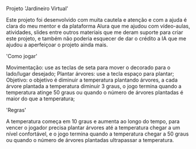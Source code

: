 Projeto 'Jardineiro Virtual'

Este projeto foi desenvolvido com muita cautela e atenção e com a ajuda é clara do meu mentor e da plataforma Alura que me ajudou com vídeo-aulas, atividades, slides entre outros materiais que me deram suporte para criar este projeto, 
e também não poderia esquecer de dar o crédito a IA que me ajudou a aperfeiçoar o projeto ainda mais.

'Como jogar'

Movimentação: use as teclas de seta para mover o decorado para o lado/lugar desejado; Plantar árvores: use a tecla espaço para plantar; Objetivo: o objetivo é diminuir a temperatura plantando árvores, a cada árvore plantada
a temperatura diminuir 3 graus, o jogo termina quando a temperatura atinge 50 graus ou quando o número de árvores plantadas é maior do que a temperatura;

'Regras'

A temperatura começa em 10 graus e aumenta ao longo do tempo, para vencer o jogador precisa plantar árvores até a temperatura chegar a um nível confortável, e o jogo termina quando a temperatura chegar a 50 graus ou quando 
o número de árvores plantadas ultrapassar a temperatura.

